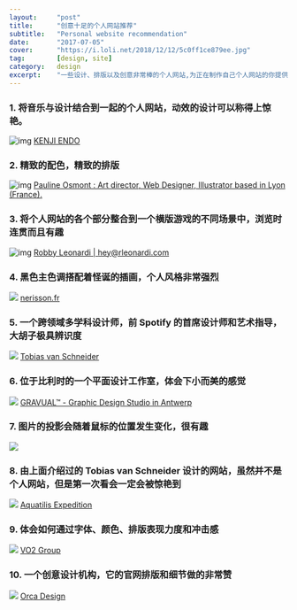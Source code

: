 ```yaml
---
layout:     "post"
title:      "创意十足的个人网站推荐"
subtitle:   "Personal website recommendation"
date:       "2017-07-05"
cover:      "https://i.loli.net/2018/12/12/5c0ff1ce879ee.jpg"
tag:        [design, site]
category:   design
excerpt:    "一些设计、排版以及创意非常棒的个人网站,为正在制作自己个人网站的你提供灵感..."
---
```


### 1. 将音乐与设计结合到一起的个人网站，动效的设计可以称得上惊艳。
![img](https://i.loli.net/2018/07/10/5b441b18d4151.jpg)
[KENJI ENDO](http://kenjiendo.com/)

### 2. 精致的配色，精致的排版
![img](https://i.loli.net/2018/07/10/5b441b22157cc.jpg)
[Pauline Osmont : Art director, Web Designer, Illustrator based in Lyon (France).](http://www.paulineosmont.com/)

### 3. 将个人网站的各个部分整合到一个横版游戏的不同场景中，浏览时连贯而且有趣
![img](https://i.loli.net/2018/07/10/5b441b2c5c28a.jpg)
[Robby Leonardi | hey@rleonardi.com](http://www.rleonardi.com/)

### 4. 黑色主色调搭配着怪诞的插画，个人风格非常强烈
![](https://i.loli.net/2018/07/10/5b441b3876795.jpg)
[nerisson.fr](http://www.nerisson.fr/)

### 5. 一个跨领域多学科设计师，前 Spotify 的首席设计师和艺术指导，大胡子极具辨识度
![](https://i.loli.net/2018/07/10/5b441b3e4f681.jpg)
[Tobias van Schneider](http://www.vanschneider.com/)

### 6. 位于比利时的一个平面设计工作室，体会下小而美的感觉
![](https://i.loli.net/2018/07/10/5b441b46060d1.jpg)
[GRAVUAL™ - Graphic Design Studio in Antwerp](http://gravual.com/en/)

### 7. 图片的投影会随着鼠标的位置发生变化，很有趣
![](https://i.loli.net/2018/07/10/5b441b4e81b64.jpg)

### 8. 由上面介绍过的 Tobias van Schneider 设计的网站，虽然并不是个人网站，但是第一次看会一定会被惊艳到
![](https://i.loli.net/2018/07/10/5b441b55ea5ed.jpg)
[Aquatilis Expedition](http://aquatilis.tv/)

### 9. 体会如何通过字体、颜色、排版表现力度和冲击感
![](https://i.loli.net/2018/07/10/5b441b7bad6f1.jpg)
[VO2 Group](http://www.vo2-group.com/)

### 10. 一个创意设计机构，它的官网排版和细节做的非常赞
![](https://i.loli.net/2018/07/10/5b441b8160f6e.jpg)
[Orca Design](http://www.onlyorca.com/)
